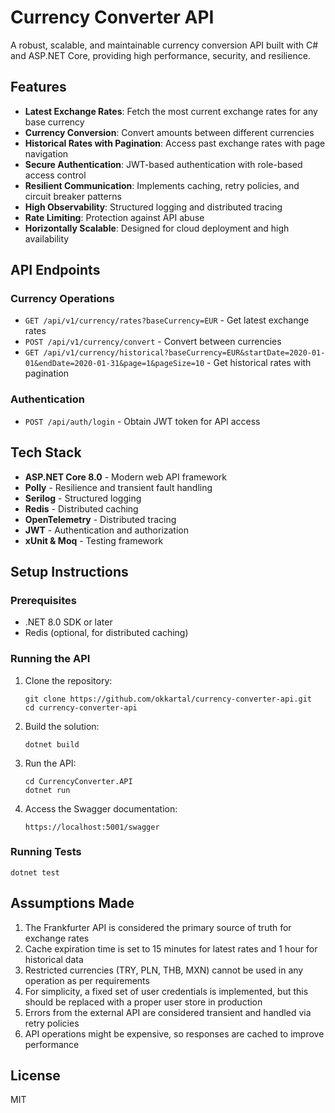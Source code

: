 # Currency Converter API

A robust, scalable, and maintainable currency conversion API built with C# and ASP.NET Core, providing high performance, security, and resilience.

## Features

- **Latest Exchange Rates**: Fetch the most current exchange rates for any base currency
- **Currency Conversion**: Convert amounts between different currencies
- **Historical Rates with Pagination**: Access past exchange rates with page navigation
- **Secure Authentication**: JWT-based authentication with role-based access control
- **Resilient Communication**: Implements caching, retry policies, and circuit breaker patterns
- **High Observability**: Structured logging and distributed tracing
- **Rate Limiting**: Protection against API abuse
- **Horizontally Scalable**: Designed for cloud deployment and high availability

## API Endpoints

### Currency Operations

- `GET /api/v1/currency/rates?baseCurrency=EUR` - Get latest exchange rates
- `POST /api/v1/currency/convert` - Convert between currencies
- `GET /api/v1/currency/historical?baseCurrency=EUR&startDate=2020-01-01&endDate=2020-01-31&page=1&pageSize=10` - Get historical rates with pagination

### Authentication

- `POST /api/auth/login` - Obtain JWT token for API access

## Tech Stack

- **ASP.NET Core 8.0** - Modern web API framework
- **Polly** - Resilience and transient fault handling
- **Serilog** - Structured logging
- **Redis** - Distributed caching
- **OpenTelemetry** - Distributed tracing
- **JWT** - Authentication and authorization
- **xUnit & Moq** - Testing framework

## Setup Instructions

### Prerequisites

- .NET 8.0 SDK or later
- Redis (optional, for distributed caching)

### Running the API

1. Clone the repository:
   ```
   git clone https://github.com/okkartal/currency-converter-api.git
   cd currency-converter-api
   ```

2. Build the solution:
   ```
   dotnet build
   ```

3. Run the API:
   ```
   cd CurrencyConverter.API
   dotnet run
   ```

4. Access the Swagger documentation:
   ```
   https://localhost:5001/swagger
   ```

### Running Tests

```
dotnet test
```

## Assumptions Made

1. The Frankfurter API is considered the primary source of truth for exchange rates
2. Cache expiration time is set to 15 minutes for latest rates and 1 hour for historical data
3. Restricted currencies (TRY, PLN, THB, MXN) cannot be used in any operation as per requirements
4. For simplicity, a fixed set of user credentials is implemented, but this should be replaced with a proper user store in production
5. Errors from the external API are considered transient and handled via retry policies
6. API operations might be expensive, so responses are cached to improve performance

## License

MIT